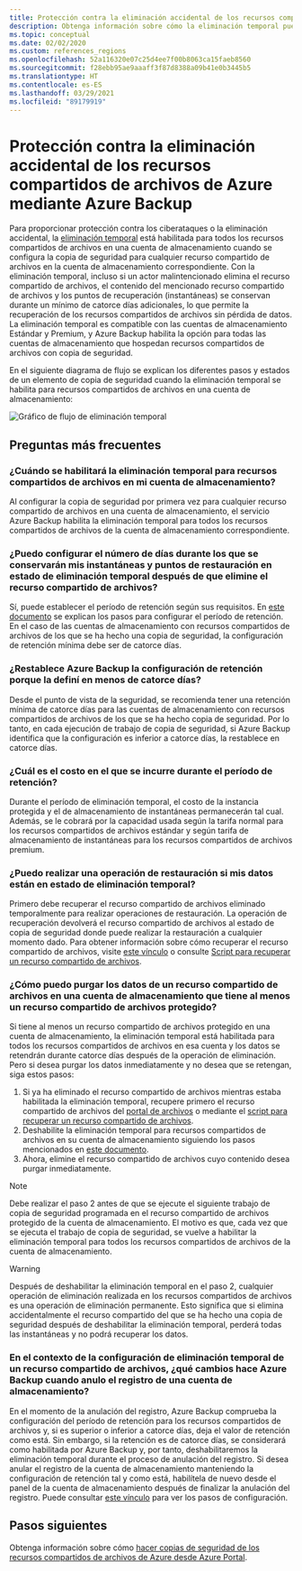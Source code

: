 ```yaml
---
title: Protección contra la eliminación accidental de los recursos compartidos de archivos de Azure
description: Obtenga información sobre cómo la eliminación temporal puede proteger los recursos compartidos de archivos de Azure contra la eliminación accidental.
ms.topic: conceptual
ms.date: 02/02/2020
ms.custom: references_regions
ms.openlocfilehash: 52a116320e07c25d4ee7f00b8063ca15faeb8560
ms.sourcegitcommit: f28ebb95ae9aaaff3f87d8388a09b41e0b3445b5
ms.translationtype: HT
ms.contentlocale: es-ES
ms.lasthandoff: 03/29/2021
ms.locfileid: "89179919"
---
```

# <a name="accidental-delete-protection-for-azure-file-shares-using-azure-backup"></a>Protección contra la eliminación accidental de los recursos compartidos de archivos de Azure mediante Azure Backup

Para proporcionar protección contra los ciberataques o la eliminación accidental, la [eliminación temporal](../storage/files/storage-files-prevent-file-share-deletion.md) está habilitada para todos los recursos compartidos de archivos en una cuenta de almacenamiento cuando se configura la copia de seguridad para cualquier recurso compartido de archivos en la cuenta de almacenamiento correspondiente. Con la eliminación temporal, incluso si un actor malintencionado elimina el recurso compartido de archivos, el contenido del mencionado recurso compartido de archivos y los puntos de recuperación (instantáneas) se conservan durante un mínimo de catorce días adicionales, lo que permite la recuperación de los recursos compartidos de archivos sin pérdida de datos.  La eliminación temporal es compatible con las cuentas de almacenamiento Estándar y Premium, y Azure Backup habilita la opción para todas las cuentas de almacenamiento que hospedan recursos compartidos de archivos con copia de seguridad.

En el siguiente diagrama de flujo se explican los diferentes pasos y estados de un elemento de copia de seguridad cuando la eliminación temporal se habilita para recursos compartidos de archivos en una cuenta de almacenamiento:

 ![Gráfico de flujo de eliminación temporal](./media/soft-delete-afs/soft-delete-flow-chart.png)

## <a name="frequently-asked-questions"></a>Preguntas más frecuentes

### <a name="when-will-soft-delete-be-enabled-for-file-shares-in-my-storage-account"></a>¿Cuándo se habilitará la eliminación temporal para recursos compartidos de archivos en mi cuenta de almacenamiento?

Al configurar la copia de seguridad por primera vez para cualquier recurso compartido de archivos en una cuenta de almacenamiento, el servicio Azure Backup habilita la eliminación temporal para todos los recursos compartidos de archivos de la cuenta de almacenamiento correspondiente.

### <a name="can-i-configure-the-number-of-days-for-which-my-snapshots-and-restore-points-will-be-retained-in-soft-deleted-state-after-i-delete-the-file-share"></a>¿Puedo configurar el número de días durante los que se conservarán mis instantáneas y puntos de restauración en estado de eliminación temporal después de que elimine el recurso compartido de archivos?

Sí, puede establecer el período de retención según sus requisitos. En [este documento](../storage/files/storage-files-enable-soft-delete.md?tabs=azure-portal) se explican los pasos para configurar el período de retención. En el caso de las cuentas de almacenamiento con recursos compartidos de archivos de los que se ha hecho una copia de seguridad, la configuración de retención mínima debe ser de catorce días.

### <a name="does-azure-backup-reset-my-retention-setting-because-i-configured-it-to-less-than-14-days"></a>¿Restablece Azure Backup la configuración de retención porque la definí en menos de catorce días?

Desde el punto de vista de la seguridad, se recomienda tener una retención mínima de catorce días para las cuentas de almacenamiento con recursos compartidos de archivos de los que se ha hecho copia de seguridad. Por lo tanto, en cada ejecución de trabajo de copia de seguridad, si Azure Backup identifica que la configuración es inferior a catorce días, la restablece en catorce días.

### <a name="what-is-the-cost-incurred-during-the-retention-period"></a>¿Cuál es el costo en el que se incurre durante el período de retención?

Durante el período de eliminación temporal, el costo de la instancia protegida y el de almacenamiento de instantáneas permanecerán tal cual.  Además, se le cobrará por la capacidad usada según la tarifa normal para los recursos compartidos de archivos estándar y según tarifa de almacenamiento de instantáneas para los recursos compartidos de archivos premium.

### <a name="can-i-perform-a-restore-operation-when-my-data-is-in-soft-deleted-state"></a>¿Puedo realizar una operación de restauración si mis datos están en estado de eliminación temporal?

Primero debe recuperar el recurso compartido de archivos eliminado temporalmente para realizar operaciones de restauración. La operación de recuperación devolverá el recurso compartido de archivos al estado de copia de seguridad donde puede realizar la restauración a cualquier momento dado. Para obtener información sobre cómo recuperar el recurso compartido de archivos, visite [este vínculo](../storage/files/storage-files-enable-soft-delete.md?tabs=azure-portal#restore-soft-deleted-file-share) o consulte [Script para recuperar un recurso compartido de archivos](./scripts/backup-powershell-script-undelete-file-share.md).

### <a name="how-can-i-purge-the-data-of-a-file-share-in-a-storage-account-that-has-at-least-one-protected-file-share"></a>¿Cómo puedo purgar los datos de un recurso compartido de archivos en una cuenta de almacenamiento que tiene al menos un recurso compartido de archivos protegido?

Si tiene al menos un recurso compartido de archivos protegido en una cuenta de almacenamiento, la eliminación temporal está habilitada para todos los recursos compartidos de archivos en esa cuenta y los datos se retendrán durante catorce días después de la operación de eliminación. Pero si desea purgar los datos inmediatamente y no desea que se retengan, siga estos pasos:

1. Si ya ha eliminado el recurso compartido de archivos mientras estaba habilitada la eliminación temporal, recupere primero el recurso compartido de archivos del [portal de archivos](../storage/files/storage-files-enable-soft-delete.md?tabs=azure-portal#restore-soft-deleted-file-share) o mediante el [script para recuperar un recurso compartido de archivos](./scripts/backup-powershell-script-undelete-file-share.md).
2. Deshabilite la eliminación temporal para recursos compartidos de archivos en su cuenta de almacenamiento siguiendo los pasos mencionados en [este documento](../storage/files/storage-files-enable-soft-delete.md?tabs=azure-portal#disable-soft-delete).
3. Ahora, elimine el recurso compartido de archivos cuyo contenido desea purgar inmediatamente.

>[!NOTE]
>Debe realizar el paso 2 antes de que se ejecute el siguiente trabajo de copia de seguridad programada en el recurso compartido de archivos protegido de la cuenta de almacenamiento. El motivo es que, cada vez que se ejecuta el trabajo de copia de seguridad, se vuelve a habilitar la eliminación temporal para todos los recursos compartidos de archivos de la cuenta de almacenamiento.

>[!WARNING]
>Después de deshabilitar la eliminación temporal en el paso 2, cualquier operación de eliminación realizada en los recursos compartidos de archivos es una operación de eliminación permanente. Esto significa que si elimina accidentalmente el recurso compartido del que se ha hecho una copia de seguridad después de deshabilitar la eliminación temporal, perderá todas las instantáneas y no podrá recuperar los datos.

### <a name="in-the-context-of-a-file-shares-soft-delete-setting-what-changes-does-azure-backup-do-when-i-unregister-a-storage-account"></a>En el contexto de la configuración de eliminación temporal de un recurso compartido de archivos, ¿qué cambios hace Azure Backup cuando anulo el registro de una cuenta de almacenamiento?

En el momento de la anulación del registro, Azure Backup comprueba la configuración del período de retención para los recursos compartidos de archivos y, si es superior o inferior a catorce días, deja el valor de retención como está. Sin embargo, si la retención es de catorce días, se considerará como habilitada por Azure Backup y, por tanto, deshabilitaremos la eliminación temporal durante el proceso de anulación del registro. Si desea anular el registro de la cuenta de almacenamiento manteniendo la configuración de retención tal y como está, habilítela de nuevo desde el panel de la cuenta de almacenamiento después de finalizar la anulación del registro. Puede consultar [este vínculo](../storage/files/storage-files-enable-soft-delete.md?tabs=azure-portal#restore-soft-deleted-file-share) para ver los pasos de configuración.

## <a name="next-steps"></a>Pasos siguientes

Obtenga información sobre cómo [hacer copias de seguridad de los recursos compartidos de archivos de Azure desde Azure Portal](backup-afs.md).
